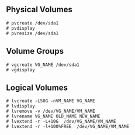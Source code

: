 ## Physical Volumes

~~~
# pvcreate /dev/sda1
# pvdisplay
# pvresize /dev/sda1
~~~

## Volume Groups

~~~
# vgcreate VG_NAME /dev/sda1
# vgdisplay
~~~

## Logical Volumes

~~~
# lvcreate -L50G -nVM_NAME VG_NAME
# lvdisplay
# lvremove -v /dev/VG_NAME/VM_NAME
# lvrename VG_NAME OLD_NAME NEW_NAME
# lvextend -r -L+10G  /dev/VG_NAME/VM_NAME
# lvextend -r -l+100%FREE  /dev/VG_NAME/VM_NAME
~~~



